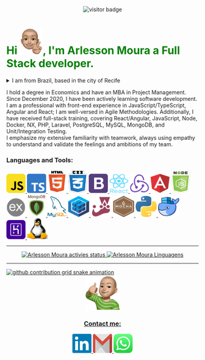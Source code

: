 <div>
  <p  align="center">
    <img src="https://visitor-badge.laobi.icu/badge?page_id=ArlessonMoura" alt="visitor badge"/>
  </p>
</div>

<div>
  <h1 align="left" style="color:green;">Hi <img src="img/peace-face.png" alt="peace face" width="60" height="70"/>, I'm Arlesson Moura a Full Stack developer.
  </h1>
  <details>
  <summary>I am from Brazil, based in the city of Recife</summary>
    <br>
    <p align="left">
      Beyond being a stunning place to live, rich in history, and home to one of the most delicious cuisines in Brazil, Recife is also the country's largest technology hub.
    </p>
    <div align="center">
      <img width="40%" alt="Beach of Boa Viagem's neighborhood" src="img/pasárgada.jpg" />
      <img width="40%" alt="Beach of Boa Viagem's neighborhood" src="img/pasárgada2.jpg" />
      <img height="300" width="40%" alt="Landmark 0 of the city" src="img/Recife-Marco-Zero.webp" />
      <img height="300" width="40%" alt="Street of Bom Jesus" src="img/rua-bom-jesus.jpg" />
    </div>
  </details>

  <p align="left">
    I hold a degree in Economics and have an MBA in Project Management. Since December 2020, I have been actively learning software development. I am a professional with front-end experience in JavaScript/TypeScript, Angular and React; I am well-versed in Agile Methodologies. Additionally, I have received full-stack training, covering React/Angular, JavaScript, Node, Docker, NX, PHP, Laravel, PostgreSQL, MySQL, MongoDB, and Unit/Integration Testing.
    <br>
    I emphasize my extensive familiarity with teamwork, always using empathy to understand and validate the feelings and ambitions of my team.
  </p>
</div>

<div>
  <h3 align="left">Languages and Tools:</h3>
  <p align="left">
    <a title="JavaScript" href="https://developer.mozilla.org/en-US/docs/Web/JavaScript" target="_blank">
      <img src="img/javascript.png" alt="javascript" width="50" height="50"/>
    </a>
    <a title="Typescript" href="https://www.typescriptlang.org/" target="_blank" rel="noreferrer">
      <img src="img/typescript.png" alt="typescript" width="50" height="50"/>
    </a>
    <a title="HTML 5" href="https://developer.mozilla.org/en-US/docs/Learn/HTML" target="_blank" rel="noreferrer">
      <img src="img/html(5).png" alt="html 5" width="50" height="60"/>
    </a>
    <a title="CSS 3" href="https://developer.mozilla.org/pt-BR/docs/Web/CSS" target="_blank" rel="noreferrer">
      <img src="img/css(3).png" alt="css3" width="50" height="60"/>
    </a>
    <a title="Bootstrap" href="https://getbootstrap.com/" target="_blank" rel="noreferrer">
      <img src="img/bootstrap.png" alt="bootstrap" width="50" height="50"/>
    </a>
    <a title="React.JS" href="https://reactjs.org/" target="_blank">
      <img src="img/react.png" alt="react" width="50" height="50"/>
    </a>
    <a title="Redux" href="https://redux.js.org/" target="_blank">
      <img src="img/redux.png" alt="redux" width="50" height="50"/>
    </a>
    <a title="Angular" href="https://angular.io/" target="_blank" rel="noreferrer">
      <img src="img/angular.png" alt="angular" width="50" height="50"/>
    </a>
    <a title="Node.JS" href="https://nodejs.org" target="_blank">
      <img src="img/node(js).png" alt="nodejs" width="50" height="60"/>
    </a>
    <a title="Express.JS" href="https://expressjs.com" target="_blank">
      <img src="img/express.png" alt="express" width="50" height="50"/>
    </a>
    <a title="MongoDB" href="https://www.mongodb.com/" target="_blank">
      <img src="img/mongodb.png" alt="mongodb" width="50" height="60"/>
    </a>
    <a title="MySQL" href="https://www.mysql.com/" target="_blank">
      <img src="img/my-sql.png" alt="mysql" width="50" height="55"/>
    </a>
    <a title="Sequelize" href=" https://sequelize.org/master/index.html" target="_blank" rel="noreferrer">
      <img src="img/sequelize.png" alt="sequelize" width="55" height="55"/>
    </a>
    <a title="Jest" href="https://jestjs.io" target="_blank">
      <img src="img/jest.png" alt="jest" width="55" height="55"/>
    </a>
    <a title="Mocha" href="https://mochajs.org" target="_blank">
      <img src="img/mocha.png" alt="mocha" width="55" height="55"/>
    </a>
    <a title="Python" href="https://www.python.org" target="_blank" rel="noreferrer">
      <img src="img/python.png" alt="python" width="55" height="55"/>
    </a>
    <a title="Docker" href="https://www.docker.com/" target="_blank" rel="noreferrer">
      <img src="img/docker.png" alt="docker" width="55" height="55"/>
    </a>
    <a title="heroku" href="https://www.heroku.com/" target="_blank" rel="noreferrer">
      <img src="img/heroku.png" alt="heroku" width="50" height="50"/>
    </a>
    <a title="Linux" href="https://www.gnu.org/distros/free-distros.html" target="_blank" rel="noreferrer">
      <img src="img/linux.png" alt="linux" width="55" height="55"/>
    </a>
  </p>
</div>
<hr>

<div align="center">
  <a href="https://github.com/ArlessonMoura">
  <img width="48%" height="180em" src="https://github-readme-stats.vercel.app/api?username=ArlessonMoura&show_icons=true&theme=dark&include_all_commits=true&count_private=true" alt="Arlesson Moura activies status"/>
  <img width="48%"  height="180em" src="https://github-readme-stats.vercel.app/api/top-langs/?username=ArlessonMoura&layout=compact&langs_count=7&theme=dark" alt="Arlesson Moura Linguagens"/>
</div>
<hr>

<picture>
  <source media="(prefers-color-scheme: dark)" srcset="https://raw.githubusercontent.com/ArlessonMoura/ArlessonMoura/output/github-contribution-grid-snake-dark.svg">
  <source media="(prefers-color-scheme: light)" srcset="https://raw.githubusercontent.com/ArlessonMoura/ArlessonMoura/output/github-contribution-grid-snake.svg">
  <img alt="github contribution grid snake animation" src="https://raw.githubusercontent.com/ArlessonMoura/ArlessonMoura/output/github-contribution-grid-snake.svg">
</picture>

<div align="center">  
  <div align="center">
    <img src="img/call-me.png" alt="contact me" width="90" height="90"/>
    <h3 align="center">
    Contact me:
    </h3>
  </div>
  
  <p align="center">
    <a target="_blank" href="https://linkedin.com/in/arlesson-moura">
      <img src="img/linkedin.png" width="50" height="50"/>
    </a>
    <a target="_blank" href="mailto:arlessonmss@gmail.com">
      <img src="img/gmail.png" width="50" height="50"/>
    </a>
    <a target="_blank" href="https://api.whatsapp.com/send?phone=5581998909050">
      <img src="img/whatsapp.png" width="50" height="50"/>
    </a>
  </p>


###
</div>
